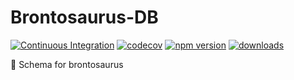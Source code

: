# Brontosaurus-DB

[![Continuous Integration](https://github.com/SudoDotDog/Brontosaurus-DB/actions/workflows/ci.yml/badge.svg)](https://github.com/SudoDotDog/Brontosaurus-DB/actions/workflows/ci.yml)
[![codecov](https://codecov.io/gh/SudoDotDog/Brontosaurus-DB/branch/master/graph/badge.svg)](https://codecov.io/gh/SudoDotDog/Brontosaurus-DB)
[![npm version](https://badge.fury.io/js/%40brontosaurus%2Fdb.svg)](https://www.npmjs.com/package/@brontosaurus/db)
[![downloads](https://img.shields.io/npm/dm/@brontosaurus/db.svg)](https://www.npmjs.com/package/@brontosaurus/db)

:ocean: Schema for brontosaurus
